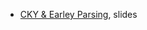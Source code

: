 * [CKY & Earley Parsing](http://courses.washington.edu/ling571/ling571_WIN2016/slides/ling571_class4_earley_flat.pdf), slides
